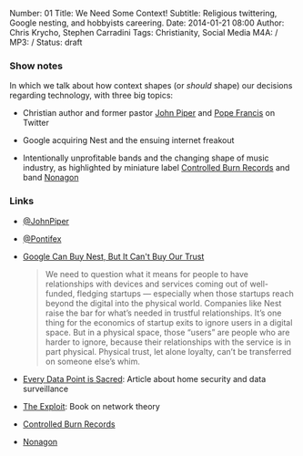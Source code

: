 Number: 01
Title: We Need Some Context!
Subtitle: Religious twittering, Google nesting, and hobbyists careering.
Date: 2014-01-21 08:00
Author: Chris Krycho, Stephen Carradini
Tags: Christianity, Social Media
M4A: /
MP3: /
Status: draft

### Show notes

In which we talk about how context shapes (or *should* shape) our decisions
regarding technology, with three big topics:

- Christian author and former pastor [John Piper][jp] and [Pope Francis][pope]
  on Twitter

- Google acquiring Nest and the ensuing internet freakout

- Intentionally unprofitable bands and the changing shape of music industry, as
  highlighted by miniature label [Controlled Burn Records][cbr] and band
  [Nonagon][nonagon]

### Links

- [@JohnPiper](/twitter.com/johnpiper)

- [@Pontifex](/twitter.com/pontifex)

- [Google Can Buy Nest, But It Can't Buy Our Trust][wired]

    > We need to question what it means for people to have relationships with
    > devices and services coming out of well-funded, fledging startups —
    > especially when those startups reach beyond the digital into the physical
    > world. Companies like Nest raise the bar for what’s needed in trustful
    > relationships. It’s one thing for the economics of startup exits to ignore
    > users in a digital space. But in a physical space, those “users” are
    > people who are harder to ignore, because their relationships with the
    > service is in part physical. Physical trust, let alone loyalty, can’t be
    > transferred on someone else’s whim.

- [Every Data Point is Sacred](//medium.com/tech-talk/e0bd2ec66ce8): Article about home security and data surveillance

- [The Exploit](//www.amazon.com/The-Exploit-Networks-Electronic-Mediations/dp/0816650446): Book on network theory

- [Controlled Burn Records][cbr]

- [Nonagon][nonagon]


[jp]: //www.desiringgod.org/authors/john-piper
[pope]: //www.vatican.va/holy_father/francesco/
[wired]: //www.wired.com/opinion/2014/01/google-didnt-just-acquire-nest-annexed-whole-new-territory/
[cbr]: //controlledburnrecords.com/
[nonagon]: //nonagon.us


